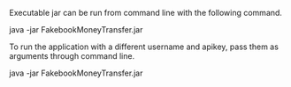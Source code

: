 Executable jar can be run from command line with the following command.

java -jar FakebookMoneyTransfer.jar

To run the application with a different username and apikey, pass them as arguments through command line.

java -jar FakebookMoneyTransfer.jar <username> <apikey> 
